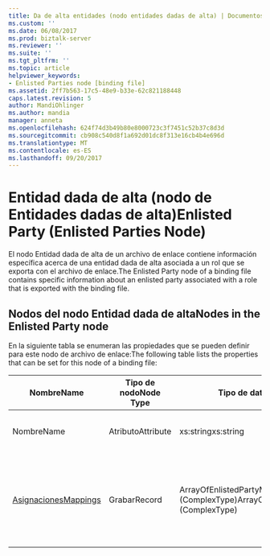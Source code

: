 ```yaml
---
title: Da de alta entidades (nodo entidades dadas de alta) | Documentos de Microsoft
ms.custom: ''
ms.date: 06/08/2017
ms.prod: biztalk-server
ms.reviewer: ''
ms.suite: ''
ms.tgt_pltfrm: ''
ms.topic: article
helpviewer_keywords:
- Enlisted Parties node [binding file]
ms.assetid: 2ff7b563-17c5-48e9-b33e-62c821188448
caps.latest.revision: 5
author: MandiOhlinger
ms.author: mandia
manager: anneta
ms.openlocfilehash: 624f74d3b49b80e8000723c3f7451c52b37c8d3d
ms.sourcegitcommit: cb908c540d8f1a692d01dc8f313e16cb4b4e696d
ms.translationtype: MT
ms.contentlocale: es-ES
ms.lasthandoff: 09/20/2017
---
```

# <a name="enlisted-party-enlisted-parties-node"></a><span data-ttu-id="aa441-102">Entidad dada de alta (nodo de Entidades dadas de alta)</span><span class="sxs-lookup"><span data-stu-id="aa441-102">Enlisted Party (Enlisted Parties Node)</span></span>
<span data-ttu-id="aa441-103">El nodo Entidad dada de alta de un archivo de enlace contiene información específica acerca de una entidad dada de alta asociada a un rol que se exporta con el archivo de enlace.</span><span class="sxs-lookup"><span data-stu-id="aa441-103">The Enlisted Party node of a binding file contains specific information about an enlisted party associated with a role that is exported with the binding file.</span></span>  
  
## <a name="nodes-in-the-enlisted-party-node"></a><span data-ttu-id="aa441-104">Nodos del nodo Entidad dada de alta</span><span class="sxs-lookup"><span data-stu-id="aa441-104">Nodes in the Enlisted Party node</span></span>  
 <span data-ttu-id="aa441-105">En la siguiente tabla se enumeran las propiedades que se pueden definir para este nodo de archivo de enlace:</span><span class="sxs-lookup"><span data-stu-id="aa441-105">The following table lists the properties that can be set for this node of a binding file:</span></span>  
  
|<span data-ttu-id="aa441-106">**Nombre**</span><span class="sxs-lookup"><span data-stu-id="aa441-106">**Name**</span></span>|<span data-ttu-id="aa441-107">**Tipo de nodo**</span><span class="sxs-lookup"><span data-stu-id="aa441-107">**Node Type**</span></span>|<span data-ttu-id="aa441-108">**Tipo de datos**</span><span class="sxs-lookup"><span data-stu-id="aa441-108">**Data Type**</span></span>|<span data-ttu-id="aa441-109">**Description**</span><span class="sxs-lookup"><span data-stu-id="aa441-109">**Description**</span></span>|<span data-ttu-id="aa441-110">**Restricciones**</span><span class="sxs-lookup"><span data-stu-id="aa441-110">**Restrictions**</span></span>|<span data-ttu-id="aa441-111">**Comentarios**</span><span class="sxs-lookup"><span data-stu-id="aa441-111">**Comments**</span></span>|  
|--------------|-------------------|-------------------|---------------------|----------------------|------------------|  
|<span data-ttu-id="aa441-112">Nombre</span><span class="sxs-lookup"><span data-stu-id="aa441-112">Name</span></span>|<span data-ttu-id="aa441-113">Atributo</span><span class="sxs-lookup"><span data-stu-id="aa441-113">Attribute</span></span>|<span data-ttu-id="aa441-114">xs:string</span><span class="sxs-lookup"><span data-stu-id="aa441-114">xs:string</span></span>|<span data-ttu-id="aa441-115">Especifica el nombre de la entidad dada de alta.</span><span class="sxs-lookup"><span data-stu-id="aa441-115">Specifies the name of the enlisted party</span></span>|<span data-ttu-id="aa441-116">No requerido</span><span class="sxs-lookup"><span data-stu-id="aa441-116">Not required</span></span>|<span data-ttu-id="aa441-117">Valor predeterminado: vacío</span><span class="sxs-lookup"><span data-stu-id="aa441-117">Default value: empty</span></span>|  
|[<span data-ttu-id="aa441-118">Asignaciones</span><span class="sxs-lookup"><span data-stu-id="aa441-118">Mappings</span></span>](../core/mappings-enlisted-party-node.md)|<span data-ttu-id="aa441-119">Grabar</span><span class="sxs-lookup"><span data-stu-id="aa441-119">Record</span></span>|<span data-ttu-id="aa441-120">ArrayOfEnlistedPartyMapping (ComplexType)</span><span class="sxs-lookup"><span data-stu-id="aa441-120">ArrayOfEnlistedPartyMapping (ComplexType)</span></span>|<span data-ttu-id="aa441-121">Nodo contenedor de las asignaciones entre puertos de entidad y operaciones de tipo de puerto de rol.</span><span class="sxs-lookup"><span data-stu-id="aa441-121">Container node for the mappings between party ports and role port type operations.</span></span>|<span data-ttu-id="aa441-122">No requerido</span><span class="sxs-lookup"><span data-stu-id="aa441-122">Not required</span></span>|<span data-ttu-id="aa441-123">Valor predeterminado: ninguno</span><span class="sxs-lookup"><span data-stu-id="aa441-123">Default value: none</span></span>|